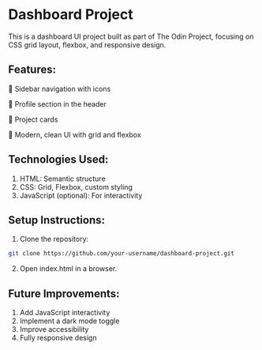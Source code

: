 # Dashboard Project
This is a dashboard UI project built as part of The Odin Project, focusing on CSS grid layout, flexbox, and responsive design.

## Features:
📌 Sidebar navigation with icons

👤 Profile section in the header

📝 Project cards

🎨 Modern, clean UI with grid and flexbox

## Technologies Used:
1. HTML: Semantic structure
2. CSS: Grid, Flexbox, custom styling
3. JavaScript (optional): For interactivity

## Setup Instructions:
1. Clone the repository:
```bash
git clone https://github.com/your-username/dashboard-project.git
```
2. Open index.html in a browser.

## Future Improvements:
1. Add JavaScript interactivity
2. Implement a dark mode toggle
3. Improve accessibility
4. Fully responsive design